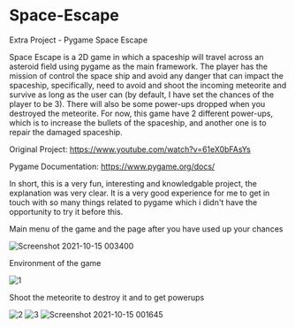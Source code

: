 # Space-Escape
Extra Project - Pygame Space Escape

Space Escape is a 2D game in which a spaceship will travel across an asteroid field using pygame as the main framework. The player has the mission of control the space ship and avoid any danger that can impact the spaceship, specifically, need to avoid and shoot the incoming meteorite and survive as long as the user can (by default, I have set the chances of the player to be 3). There will also be some power-ups dropped when you destroyed the meteorite. For now, this game have 2 different power-ups, which is to increase the bullets of the spaceship, and another one is to repair the damaged spaceship.

Original Project: https://www.youtube.com/watch?v=61eX0bFAsYs


Pygame Documentation: https://www.pygame.org/docs/


In short, this is a very fun, interesting and knowledgable project, the explanation was very clear. It is a very good experience for me to get in touch with so many things related to pygame which i didn't have the opportunity to try it before this.


Main menu of the game and the page after you have used up your chances 


![Screenshot 2021-10-15 003400](https://user-images.githubusercontent.com/65883921/137359875-e6eeb382-9f6d-4911-b9ce-4ca92a923f62.png)


Environment of the game


![1](https://user-images.githubusercontent.com/65883921/137357302-aef7f63d-709c-4c8e-a8a4-944497b9db24.png)


Shoot the meteorite to destroy it and to get powerups


![2](https://user-images.githubusercontent.com/65883921/137357329-5b27477c-e958-4e0d-a1b3-1cf65bbce5e2.png)
![3](https://user-images.githubusercontent.com/65883921/137357333-b5b1ea97-71af-4ff3-9f16-2fd2ee009cba.png)
![Screenshot 2021-10-15 001645](https://user-images.githubusercontent.com/65883921/137357338-ea1954c7-46c9-4db1-a4bf-146efa5b36f6.png)
